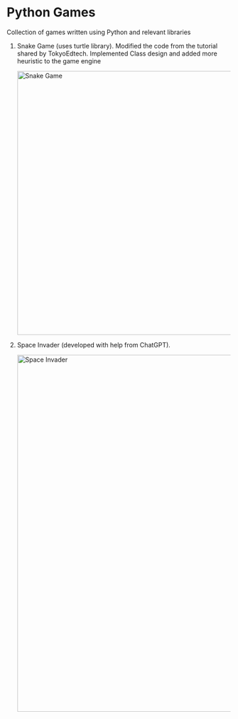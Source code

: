 # Python Games
 Collection of games written using Python and relevant libraries

 1. Snake Game (uses turtle library). Modified the code from the tutorial shared by TokyoEdtech. Implemented Class design and added more heuristic to the game engine

    <img width="593" alt="Snake Game" src="https://github.com/user-attachments/assets/9d316a00-0aeb-4930-ad86-c6c3a55a0f9c">

 2. Space Invader (developed with help from ChatGPT).

    <img width="802" alt="Space Invader" src="https://github.com/user-attachments/assets/943574fb-f474-433b-8316-1fc924c9f8e7" />

